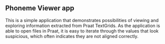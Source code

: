 ## Phoneme Viewer app

This is a simple application that demonstrates possibilities of viewing and exploring information extracted from Praat TextGrids. As the application is able to open files in Praat, it is easy to iterate through the values that look suspicious, which often indicates they are not aligned correctly.
